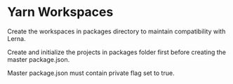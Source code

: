 # Yarn Workspaces

Create the workspaces in packages directory to maintain compatibility with
Lerna.

Create and initialize the projects in packages folder first before creating the
master package.json.

Master package.json must contain private flag set to true.
